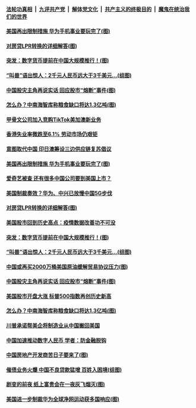 

####  [法轮功真相](../../../../basic/blob/master/README.md?t=08200102) &nbsp;|&nbsp; [九评共产党](../../../../9ping.md/blob/master/README.md?t=08200102) &nbsp;|&nbsp; [解体党文化](../../../../jtdwh.md/blob/master/README.md?t=08200102)  &nbsp;|&nbsp; [共产主义的终极目的](../../../../gczydzjmd.md/blob/master/README.md?t=08200102) &nbsp;|&nbsp; [魔鬼在统治我们的世界](../../../../mgztzwmdsj.md/blob/master/README.md?t=08200102) 

#### [美国再出限制措施 华为手机事业要玩完了(图)](../pages/p5/943520.md?t=08200102) 

#### [对房贷LPR转换的详细解答(图)](../pages/p5/943456.md?t=08200102) 

#### [突发：数字货币提前在中国大规模推行！(图)](../pages/p5/943460.md?t=08200102) 

#### [“叫兽”语出惊人：2千元人民币远大于3千美元…(组图)](../pages/p5/943455.md?t=08200102) 

#### [中国股灾主角再说实话 回应股市“熔断”事件(图)](../pages/p5/943424.md?t=08200102) 

#### [怎么办？中南海智库称粮食缺口将达1.3亿吨(图)](../pages/p5/943408.md?t=08200102) 

#### [甲骨文公司加入竞购TikTok美加澳新业务](../pages/p5/943529.md?t=08200102) 

#### [香港失业率微跌至6.1% 劳动市场仍艰钜](../pages/p5/943522.md?t=08200102) 

#### [意图取代中国 印日澳筹设三边供应链复苏倡议](../pages/p5/943521.md?t=08200102) 

#### [美国再出限制措施 华为手机事业要玩完了(图)](../pages/p5/943520.md?t=08200102) 

#### [爱奇艺被查 还有很多中国公司要到美国上市？](../pages/p5/943513.md?t=08200102) 

#### [美国制裁奏效？华为、中兴已放慢中国5G步伐](../pages/p5/943511.md?t=08200102) 

#### [对房贷LPR转换的详细解答(图)](../pages/p5/943456.md?t=08200102) 

#### [美国股市回到历史高点：疫情数据改善功不可没](../pages/p5/943474.md?t=08200102) 

#### [突发：数字货币提前在中国大规模推行！(图)](../pages/p5/943460.md?t=08200102) 

#### [“叫兽”语出惊人：2千元人民币远大于3千美元…(组图)](../pages/p5/943455.md?t=08200102) 

#### [中国或再买2000万桶美国原油缓解贸易协议压力(图)](../pages/p5/943435.md?t=08200102) 

#### [中国股灾主角再说实话 回应股市“熔断”事件(图)](../pages/p5/943424.md?t=08200102) 

#### [美国股市开盘大涨 标普500指数再创历史新高](../pages/p5/943413.md?t=08200102) 

#### [怎么办？中南海智库称粮食缺口将达1.3亿吨(图)](../pages/p5/943408.md?t=08200102) 

#### [川普承诺帮美企将制造业从中国搬回美国](../pages/p5/943403.md?t=08200102) 

#### [中国加速推动数字人民币 学者：防金融脱钩](../pages/p5/943400.md?t=08200102) 

#### [中国房地产开发商苦日子要来了(图)](../pages/p5/943319.md?t=08200102) 

#### [催债业务火爆 中国不良贷款猛增 百姓入困境(组图)](../pages/p5/943308.md?t=08200102) 

#### [剧变的前夜 纸上富贵会在一夜灰飞烟灭(图)](../pages/p5/943314.md?t=08200102) 

#### [美国进一步制裁华为全球净网运动获多国响应(图)](../pages/p5/943333.md?t=08200102) 


